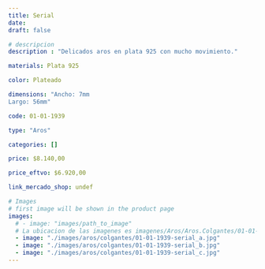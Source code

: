 ```yaml
---
title: Serial
date: 
draft: false

# descripcion
description : "Delicados aros en plata 925 con mucho movimiento."

materials: Plata 925

color: Plateado

dimensions: "Ancho: 7mm 
Largo: 56mm"

code: 01-01-1939

type: "Aros"

categories: []

price: $8.140,00

price_eftvo: $6.920,00

link_mercado_shop: undef

# Images
# first image will be shown in the product page
images:
  # - image: "images/path_to_image"
  # La ubicacion de las imagenes es imagenes/Aros/Aros.Colgantes/01-01-1939-serial
  - image: "./images/aros/colgantes/01-01-1939-serial_a.jpg"
  - image: "./images/aros/colgantes/01-01-1939-serial_b.jpg"
  - image: "./images/aros/colgantes/01-01-1939-serial_c.jpg"
---
```

